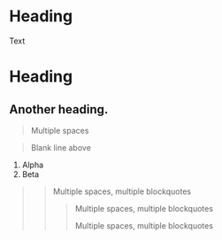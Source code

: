  # Heading
Text

# Heading

## Another heading.

>  Multiple spaces

> Blank line above

1. Alpha
2.  Beta

> >  Multiple spaces, multiple blockquotes
> >
> > >  Multiple spaces, multiple blockquotes
> > >
>  > > Multiple spaces, multiple blockquotes
